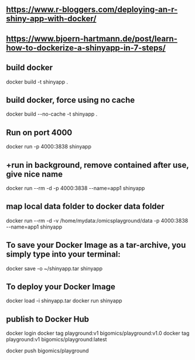 ##
##
## https://www.r-bloggers.com/deploying-an-r-shiny-app-with-docker/
##
## https://www.bjoern-hartmann.de/post/learn-how-to-dockerize-a-shinyapp-in-7-steps/
##


## build docker
docker build -t shinyapp .

## build docker, force using no cache
docker build --no-cache -t shinyapp .

## Run on port 4000
docker run -p 4000:3838 shinyapp

## +run in background, remove contained after use, give nice name
docker run --rm -d -p 4000:3838 --name=app1 shinyapp

## map local data folder to docker data folder
docker run --rm -d -v /home/mydata:/omicsplayground/data -p 4000:3838 --name=app1 shinyapp

## To save your Docker Image as a tar-archive, you simply type into your terminal:
docker save -o ~/shinyapp.tar shinyapp

## To deploy your Docker Image
docker load -i shinyapp.tar
docker run shinyapp

## publish to Docker Hub
docker login
docker tag playground:v1 bigomics/playground:v1.0
docker tag playground:v1 bigomics/playground:latest

docker push bigomics/playground
